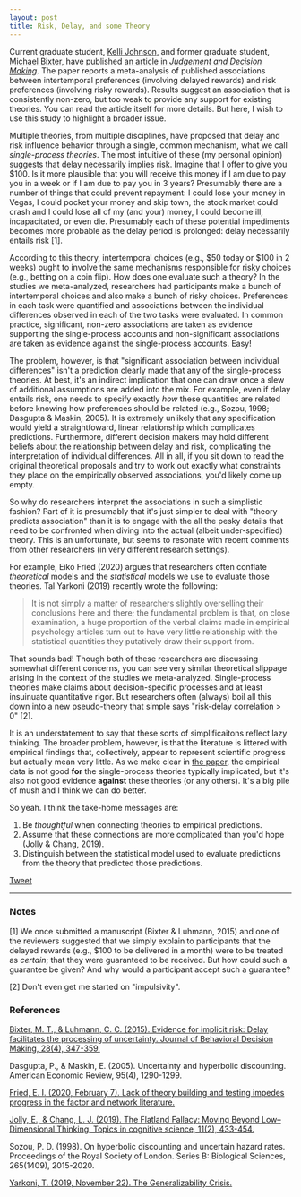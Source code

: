 ```yaml
---
layout: post
title: Risk, Delay, and some Theory
---
```


Current graduate student, [Kelli Johnson](./people/), and former graduate student, [Michael Bixter](https://www.montclair.edu/profilepages/view_profile.php?username=bixterm), have published [an article in *Judgement and Decision Making*](http://www.sjdm.org/journal/18/18308/jdm18308.pdf).  The paper reports a meta-analysis of published associations between intertemporal preferences (involving delayed rewards) and risk preferences (involving risky rewards).  Results suggest an association that is consistently non-zero, but too weak to provide any support for existing theories.  You can read the article itself for more details.  But here, I wish to use this study to highlight a broader issue.

Multiple theories, from multiple disciplines, have proposed that delay and risk influence behavior through a single, common mechanism, what we call *single-process theories*.  The most intuitive of these (my personal opinion) suggests that delay necessarily implies risk.  Imagine that I offer to give you $100.  Is it more plausible that you will receive this money if I am due to pay you in a week or if I am due to pay you in 3 years?  Presumably there are a number of things that could prevent repayment: I could lose your money in Vegas, I could pocket your money and skip town, the stock market could crash and I could lose all of my (and your) money, I could become ill, incapacitated, or even die.  Presumably each of these potential impediments becomes more probable as the delay period is prolonged: delay necessarily entails risk [1].

According to this theory, intertemporal choices (e.g., $50 today or $100 in 2 weeks) ought to involve the same mechanisms responsible for risky choices (e.g., betting on a coin flip).  How does one evaluate such a theory?  In the studies we meta-analyzed, researchers had participants make a bunch of intertemporal choices and also make a bunch of risky choices.  Preferences in each task were quantified and associations between the individual differences observed in each of the two tasks were evaluated.  In common practice, significant, non-zero associations are taken as evidence supporting the single-process accounts and non-significant associations are taken as evidence against the single-process accounts.  Easy!

The problem, however, is that "significant association between individual differences" isn't a prediction clearly made that any of the single-process theories.  At best, it's an indirect implication that one can draw once a slew of additional assumptions are added into the mix.  For example, even if delay entails risk, one needs to specify exactly *how* these quantities are related before knowing how preferences should be related (e.g., Sozou, 1998; Dasgupta & Maskin, 2005).  It is extremely unlikely that any specification would yield a straightfoward, linear relationship which complicates predictions.  Furthermore, different decision makers may hold different beliefs about the relationship between delay and risk, complicating the interpretation of individual differences.  All in all, if you sit down to read the original theoretical proposals and try to work out exactly what constraints they place on the empirically observed associations, you'd likely come up empty.

So why do researchers interpret the associations in such a simplistic fashion?  Part of it is presumably that it's just simpler to deal with "theory predicts association" than it is to engage with the all the pesky details that need to be confronted when diving into the actual (albeit under-specified) theory.  This is an unfortunate, but seems to resonate with recent comments from other researchers (in very different research settings).

For example, Eiko Fried (2020) argues that researchers often conflate *theoretical* models and the *statistical* models we use to evaluate those theories.  Tal Yarkoni (2019) recently wrote the following:

> It is not simply a matter of researchers slightly overselling their conclusions here and there; the fundamental problem is that, on close examination, a huge proportion of the verbal claims made in empirical psychology articles turn out to have very little relationship with the statistical quantities they putatively draw their support from.

That sounds bad!  Though both of these researchers are discussing somewhat different concerns, you can see very similar theoretical slippage arising in the context of the studies we meta-analyzed.  Single-process theories make claims about decision-specific processes and at least insuinuate quantitative rigor.  But researchers often (always) boil all this down into a new pseudo-theory that simple says "risk-delay correlation > 0" [2].

It is an understatement to say that these sorts of simplificaitons reflect lazy thinking.  The broader problem, however, is that the literature is littered with empirical findings that, collectively, appear to represent scientific progress but actually mean very little.  As we make clear in [the paper](http://www.sjdm.org/journal/18/18308/jdm18308.pdf), the empirical data is not good **for** the single-process theories typically implicated, but it's also not good evidence **against** these theories (or any others).  It's a big pile of mush and I think we can do better.

So yeah.  I think the take-home messages are:

1. Be *thoughtful* when connecting theories to empirical predictions.
2. Assume that these connections are more complicated than you'd hope (Jolly & Chang, 2019).
3. Distinguish between the statistical model used to evaluate predictions from the theory that predicted those predictions.

<a href="https://twitter.com/share?ref_src=twsrc%5Etfw" class="twitter-share-button" data-size="large" data-show-count="false">Tweet</a><script async src="https://platform.twitter.com/widgets.js" charset="utf-8"></script>


---
### Notes

[1] We once submitted a manuscript (Bixter & Luhmann, 2015) and one of the reviewers suggested that we simply explain to participants that the delayed rewards (e.g., $100 to be delivered in a month) were to be treated as *certain*; that they were guaranteed to be received.  But how could such a guarantee be given?  And why would a participant accept such a guarantee?

[2] Don't even get me started on "impulsivity".


### References

[Bixter, M. T., & Luhmann, C. C. (2015). Evidence for implicit risk: Delay facilitates the processing of uncertainty. Journal of Behavioral Decision Making, 28(4), 347-359.](https://doi.org/10.1002/bdm.1853)

Dasgupta, P., & Maskin, E. (2005). Uncertainty and hyperbolic discounting. American Economic Review, 95(4), 1290-1299.

[Fried, E. I. (2020, February 7). Lack of theory building and testing impedes progress in the factor and network literature.](https://doi.org/10.31234/osf.io/zg84s)

[Jolly, E., & Chang, L. J. (2019). The Flatland Fallacy: Moving Beyond Low–Dimensional Thinking. Topics in cognitive science, 11(2), 433-454.](https://doi.org/10.1111/tops.12404)

Sozou, P. D. (1998). On hyperbolic discounting and uncertain hazard rates. Proceedings of the Royal Society of London. Series B: Biological Sciences, 265(1409), 2015-2020.

[Yarkoni, T. (2019, November 22). The Generalizability Crisis.](https://doi.org/10.31234/osf.io/jqw35)
